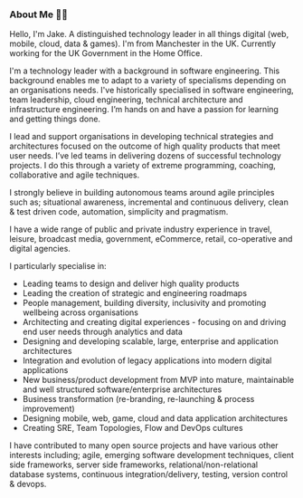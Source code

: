 ### About Me 👋🏻

<!--
**imjacobclark/imjacobclark** is a ✨ _special_ ✨ repository because its `README.md` (this file) appears on your GitHub profile.

Here are some ideas to get you started:

- 🔭 I’m currently working on ...
- 🌱 I’m currently learning ...
- 👯 I’m looking to collaborate on ...
- 🤔 I’m looking for help with ...
- 💬 Ask me about ...
- 📫 How to reach me: ...
- 😄 Pronouns: ...
- ⚡ Fun fact: ...
-->

Hello, I'm Jake. A distinguished technology leader in all things digital (web, mobile, cloud, data & games). I'm from Manchester in the UK. Currently working for the UK Government in the Home Office.

I'm a technology leader with a background in software engineering. This background enables me to adapt to a variety of specialisms depending on an organisations needs. I've historically specialised in software engineering, team leadership, cloud engineering, technical architecture and infrastructure engineering. I’m hands on and have a passion for learning and getting things done.

I lead and support organisations in developing technical strategies and architectures focused on the outcome of high quality products that meet user needs. I’ve led teams in delivering dozens of successful technology projects. I do this through a variety of extreme programming, coaching, collaborative and agile techniques.

I strongly believe in building autonomous teams around agile principles such as; situational awareness, incremental and continuous delivery, clean & test driven code, automation, simplicity and pragmatism.

I have a wide range of public and private industry experience in travel, leisure, broadcast media, government, eCommerce, retail, co-operative and digital agencies.

I particularly specialise in:

- Leading teams to design and deliver high quality products
- Leading the creation of strategic and engineering roadmaps
- People management, building diversity, inclusivity and promoting wellbeing across organisations
- Architecting and creating digital experiences - focusing on and driving end user needs through analytics and data
- Designing and developing scalable, large, enterprise and application architectures
- Integration and evolution of legacy applications into modern digital applications
- New business/product development from MVP into mature, maintainable and well structured software/enterprise architectures
- Business transformation (re-branding, re-launching & process improvement)
- Designing mobile, web, game, cloud and data application architectures
- Creating SRE, Team Topologies, Flow and DevOps cultures

I have contributed to many open source projects and have various other interests including; agile, emerging software development techniques, client side frameworks, server side frameworks, relational/non-relational database systems, continuous integration/delivery, testing, version control & devops.
